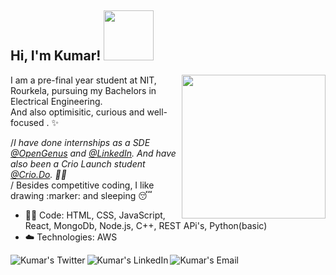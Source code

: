 <h2> Hi, I'm Kumar! <img src="https://raw.githubusercontent.com/gist/ankit986/5726427cd7e9f181ec04e3e176b2dbcc/raw/6e6af77cec50089a21bd287659150e8a842bff98/hello.gif" width="80"></h2>

<img align='right' src="https://media.giphy.com/media/ieyl9zmCjO4b4t6qoY/giphy.gif" width="230">

I am a pre-final year student at NIT, Rourkela, pursuing my Bachelors in Electrical Engineering.<br>
And also optimisitic, curious and well-focused . :sparkles: <br>


/*I have done internships as a SDE [@OpenGenus](http://www.opengenus.org/) and [@LinkedIn](https://www.linkedin.com/feed/). And have also been a Crio Launch student [@Crio.Do](https://www.crio.do/). :woman_technologist: <br>*/
Besides competitive coding, I like drawing :marker: and sleeping :sleeping:

- :man_technologist: Code: HTML, CSS, JavaScript, React, MongoDb, Node.js, C++, REST APi's, Python(basic)
- :cloud: Technologies: AWS


<a href="https://twitter.com/KumarRanjanKam1">
  <img align="left" alt="Kumar's Twitter" src="https://img.icons8.com/bubbles/50/000000/twitter.png"/>
</a>

<a href="https://www.linkedin.com/in/kumar-ranjan-kamila-a28612187/">
  <img align="left" alt="Kumar's LinkedIn" src="https://img.icons8.com/bubbles/50/000000/linkedin.png"/>
</a>

<a href="mailto:kumar.ranjan.kamila@gmail.com">
  <img align="left" alt="Kumar's Email" src="https://img.icons8.com/bubbles/50/000000/gmail.png"/>
</a>
